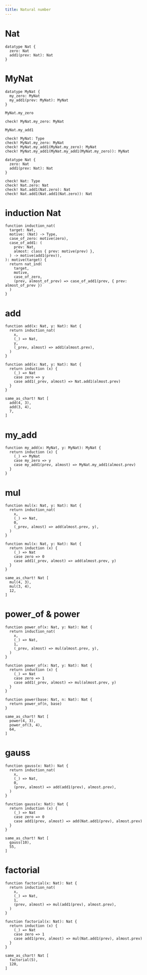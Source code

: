 ```yaml
---
title: Natural number
---
```


# Nat

``` cicada wishful-thinking
datatype Nat {
  zero: Nat
  add1(prev: Nat): Nat
}
```

# MyNat

``` cicada
datatype MyNat {
  my_zero: MyNat
  my_add1(prev: MyNat): MyNat
}

MyNat.my_zero

check! MyNat.my_zero: MyNat

MyNat.my_add1

check! MyNat: Type
check! MyNat.my_zero: MyNat
check! MyNat.my_add1(MyNat.my_zero): MyNat
check! MyNat.my_add1(MyNat.my_add1(MyNat.my_zero)): MyNat
```

``` cicada wishful-thinking
datatype Nat {
  zero: Nat
  add1(prev: Nat): Nat
}

check! Nat: Type
check! Nat.zero: Nat
check! Nat.add1(Nat.zero): Nat
check! Nat.add1(Nat.add1(Nat.zero)): Nat
```

# induction Nat

``` cicada
function induction_nat(
  target: Nat,
  motive: (Nat) -> Type,
  case_of_zero: motive(zero),
  case_of_add1: (
    prev: Nat,
    almost: class { prev: motive(prev) },
  ) -> motive(add1(prev)),
): motive(target) {
  return nat_ind(
    target,
    motive,
    case_of_zero,
    (prev, almost_of_prev) => case_of_add1(prev, { prev: almost_of_prev })
  )
}
```

# add

``` cicada
function add(x: Nat, y: Nat): Nat {
  return induction_nat(
    x,
    (_) => Nat,
    y,
    (_prev, almost) => add1(almost.prev),
  )
}
```

``` cicada wishful-thinking
function add(x: Nat, y: Nat): Nat {
  return induction (x) {
    (_) => Nat
    case zero => y
    case add1(_prev, almost) => Nat.add1(almost.prev)
  }
}
```

``` cicada
same_as_chart! Nat [
  add(4, 3),
  add(3, 4),
  7,
]
```

# my_add

``` cicada
function my_add(x: MyNat, y: MyNat): MyNat {
  return induction (x) {
    (_) => MyNat
    case my_zero => y
    case my_add1(prev, almost) => MyNat.my_add1(almost.prev)
  }
}
```

# mul

``` cicada
function mul(x: Nat, y: Nat): Nat {
  return induction_nat(
    x,
    (_) => Nat,
    0,
    (_prev, almost) => add(almost.prev, y),
  )
}
```

``` cicada wishful-thinking
function mul(x: Nat, y: Nat): Nat {
  return induction (x) {
    (_) => Nat
    case zero => 0
    case add1(_prev, almost) => add(almost.prev, y)
  }
}
```

``` cicada
same_as_chart! Nat [
  mul(4, 3),
  mul(3, 4),
  12,
]
```

# power_of & power

``` cicada
function power_of(x: Nat, y: Nat): Nat {
  return induction_nat(
    x,
    (_) => Nat,
    1,
    (_prev, almost) => mul(almost.prev, y),
  )
}
```

``` cicada wishful-thinking
function power_of(x: Nat, y: Nat): Nat {
  return induction (x) {
    (_) => Nat
    case zero => 1
    case add1(_prev, almost) => mul(almost.prev, y)
  }
}
```

``` cicada
function power(base: Nat, n: Nat): Nat {
  return power_of(n, base)
}
```

``` cicada
same_as_chart! Nat [
  power(4, 3),
  power_of(3, 4),
  64,
]
```

# gauss

``` cicada
function gauss(x: Nat): Nat {
  return induction_nat(
    x,
    (_) => Nat,
    0,
    (prev, almost) => add(add1(prev), almost.prev),
  )
}
```

``` cicada wishful-thinking
function gauss(x: Nat): Nat {
  return induction (x) {
    (_) => Nat
    case zero => 0
    case add1(prev, almost) => add(Nat.add1(prev), almost.prev)
  }
}
```

``` cicada
same_as_chart! Nat [
  gauss(10),
  55,
]
```

# factorial

``` cicada
function factorial(x: Nat): Nat {
  return induction_nat(
    x,
    (_) => Nat,
    1,
    (prev, almost) => mul(add1(prev), almost.prev),
  )
}
```

``` cicada wishful-thinking
function factorial(x: Nat): Nat {
  return induction (x) {
    (_) => Nat
    case zero => 1
    case add1(prev, almost) => mul(Nat.add1(prev), almost.prev)
  }
}
```

``` cicada
same_as_chart! Nat [
  factorial(5),
  120,
]
```
